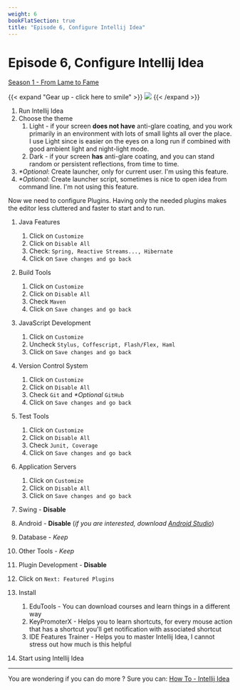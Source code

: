 ```yaml
---
weight: 6
bookFlatSection: true
title: "Episode 6, Configure Intellij Idea"
---
```


# Episode 6, Configure Intellij Idea

[Season 1 - From Lame to Fame](/docs/java/season_1/)

{{< expand "Gear up - click here to smile" >}}
![](/java/season1/gearup.gif) 
{{< /expand >}}

1. Run Intellij Idea
1. Choose the theme
    1. Light - if your screen **does not have** anti-glare coating, and you work primarily in an environment with lots of small lights all over the place. I use Light since is easier on the eyes on a long run if combined with good ambient light and night-light mode.
    1. Dark - if your screen **has** anti-glare coating, and you can stand random or persistent reflections, from time to time.
1. _*Optional_: Create launcher, only for current user. I'm using this feature.
1. _*Optional_: Create launcher script, sometimes is nice to open idea from command line. I'm not using this feature.

Now we need to configure Plugins. Having only the needed plugins makes the editor less cluttered and faster to start and to run.

1. Java Features
    1. Click on `Customize`
    1. Click on `Disable All`
    1. Check: `Spring, Reactive Streams..., Hibernate`
    1. Click on `Save changes and go back`
    
1. Build Tools
    1. Click on `Customize`
    1. Click on `Disable All`
    1. Check `Maven`
    1. Click on `Save changes and go back`

1. JavaScript Development
    1. Click on `Customize`
    1. Uncheck `Stylus, Coffescript, Flash/Flex, Haml`
    1. Click on `Save changes and go back`

1. Version Control System
    1. Click on `Customize`
    1. Click on `Disable All`
    1. Check `Git` and _*Optional_ `GitHub`
    1. Click on `Save changes and go back`

1. Test Tools
    1. Click on `Customize`
    1. Click on `Disable All`
    1. Check `Junit, Coverage`
    1. Click on `Save changes and go back`
    
1. Application Servers
    1. Click on `Customize`
    1. Click on `Disable All`
    1. Click on `Save changes and go back`
    
1. Swing - **Disable**
1. Android - **Disable** (_if you are interested, download [Android Studio](https://developer.android.com/studio)_)
1. Database - _Keep_
1. Other Tools - _Keep_
1. Plugin Development - **Disable**
1. Click on `Next: Featured Plugins`
1. Install
    1. EduTools - You can download courses and learn things in a different way
    1. KeyPromoterX - Helps you to learn shortcuts, for every mouse action that has a shortcut you'll get notification with associated shortcut
    1. IDE Features Trainer - Helps you to master Intellij Idea, I cannot stress out how much is this helpful
1. Start using Intellij Idea

---

You are wondering if you can do more ? Sure you can: [How To - Intellij Idea](/docs/how_tos/003_intellij_idea_for_java_devs/)